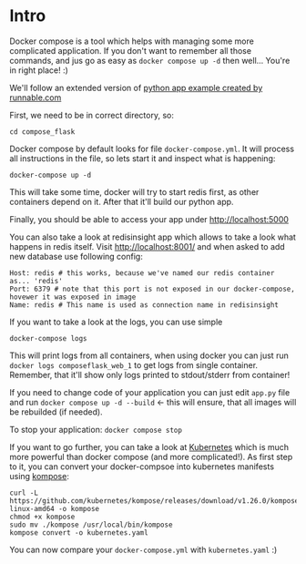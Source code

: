 # Intro

Docker compose is a tool which helps with managing some more complicated application. If you don't want to remember all those commands, and jus go as easy as `docker compose up -d` then well... You're in right place! :)

We'll follow an extended version of [python app example created by runnable.com](https://runnable.com/docker/python/docker-compose-with-flask-apps)

First, we need to be in correct directory, so:
```shell
cd compose_flask
```

Docker compose by default looks for file `docker-compose.yml`. It will process all instructions in the file, so lets start it and inspect what is happening:

```shell
docker-compose up -d
```

This will take some time, docker will try to start redis first, as other containers depend on it. After that it'll build our python app.

Finally, you should be able to access your app under [http://localhost:5000](http://localhost:5000)

You can also take a look at redisinsight app which allows to take a look what happens in redis itself. Visit [http://localhost:8001/](http://localhost:8001/) and when asked to add new database use following config:
```
Host: redis # this works, because we've named our redis container as... 'redis'
Port: 6379 # note that this port is not exposed in our docker-compose, hovewer it was exposed in image
Name: redis # This name is used as connection name in redisinsight
```

If you want to take a look at the logs, you can use simple
```shell
docker-compose logs
```

This will print logs from all containers, when using docker you can just run `docker logs composeflask_web_1` to get logs from single container. Remember, that it'll show only logs printed to stdout/stderr from container!

If you need to change code of your application you can just edit `app.py` file and run `docker compose up -d --build` <- this will ensure, that all images will be rebuilded (if needed).

To stop your application: `docker compose stop`

If you want to go further, you can take a look at [Kubernetes](https://kubernetes.io) which is much more powerful than docker compose (and more complicated!). As first step to it, you can convert your docker-compsoe into kubernetes manifests using [kompose](https://kubernetes.io/docs/tasks/configure-pod-container/translate-compose-kubernetes/):
```shell
curl -L https://github.com/kubernetes/kompose/releases/download/v1.26.0/kompose-linux-amd64 -o kompose
chmod +x kompose
sudo mv ./kompose /usr/local/bin/kompose
kompose convert -o kubernetes.yaml
```

You can now compare your `docker-compose.yml` with `kubernetes.yaml` :)